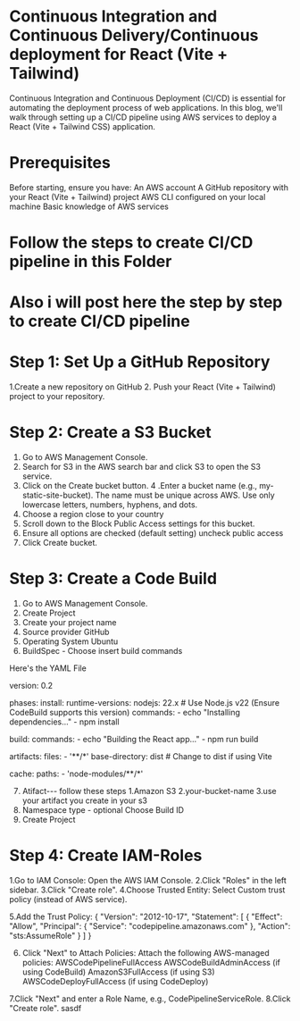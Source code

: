 # Continuous Integration and Continuous Delivery/Continuous deployment for React (Vite + Tailwind) 

Continuous Integration and Continuous Deployment (CI/CD) is essential for automating the deployment process of web applications. In this blog, we'll walk through setting up a CI/CD pipeline using AWS services to deploy a React (Vite + Tailwind CSS) application.

# Prerequisites

Before starting, ensure you have:
An AWS account
A GitHub repository with your React (Vite + Tailwind) project
AWS CLI configured on your local machine
Basic knowledge of AWS services

# Follow the steps to create CI/CD pipeline in this Folder 
# Also i will post here the step by step to create CI/CD pipeline

# Step 1: Set Up a GitHub Repository

1.Create a new repository on GitHub 
2. Push your React (Vite + Tailwind) project to your repository.

# Step 2: Create a S3 Bucket

1. Go to AWS Management Console.
2. Search for S3 in the AWS search bar and click S3 to open the S3 service.
3. Click on the Create bucket button.
4 .Enter a bucket name (e.g., my-static-site-bucket).
  The name must be unique across AWS.
  Use only lowercase letters, numbers, hyphens, and dots.
5. Choose a region close to your country
6. Scroll down to the Block Public Access settings for this bucket.
7. Ensure all  options are checked (default setting)
   uncheck public access
8. Click Create bucket.

# Step 3: Create a Code Build

1. Go to AWS Management Console.
2. Create Project
3. Create your project name
4. Source provider GitHub
5. Operating System
   Ubuntu
6. BuildSpec - Choose insert build commands

Here's the YAML File

  version: 0.2

phases:
  install:
    runtime-versions:
      nodejs: 22.x  # Use Node.js v22 (Ensure CodeBuild supports this version)
    commands:
      - echo "Installing dependencies..."
      - npm install

  build:
    commands:
      - echo "Building the React app..."
      - npm run build

artifacts:
  files:
    - '**/*'
  base-directory: dist  # Change to dist if using Vite
  
  cache:
    paths:
      - 'node-modules/**/*'


7. Atifact--- follow these steps
   1.Amazon S3
   2.your-bucket-name
   3.use your artifact you create in your s3
8. Namespace type - optional
   Choose Build ID
9. Create Project

# Step 4: Create IAM-Roles

1.Go to IAM Console: Open the AWS IAM Console.
2.Click "Roles" in the left sidebar.
3.Click "Create role".
4.Choose Trusted Entity:
  Select Custom trust policy (instead of AWS service).

5.Add the Trust Policy:
{
  "Version": "2012-10-17",
  "Statement": [
    {
      "Effect": "Allow",
      "Principal": { "Service": "codepipeline.amazonaws.com" },
      "Action": "sts:AssumeRole"
    }
  ]
}




6. Click "Next" to Attach Policies:
  Attach the following AWS-managed policies:
  AWSCodePipelineFullAccess
  AWSCodeBuildAdminAccess (if using CodeBuild)
  AmazonS3FullAccess (if using S3)
  AWSCodeDeployFullAccess (if using CodeDeploy)
  
7.Click "Next" and enter a Role Name, e.g., CodePipelineServiceRole.
8.Click "Create role".
sasdf



   
   







